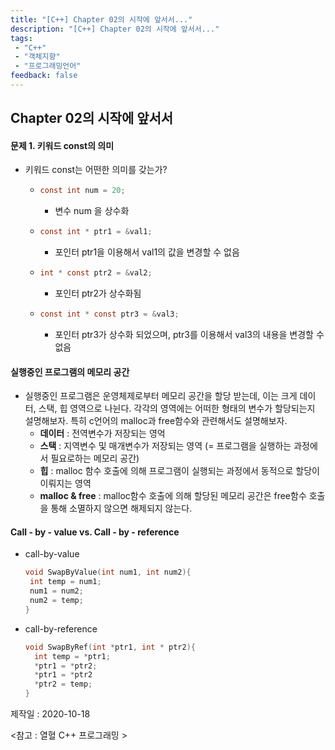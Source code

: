 ```yaml
---
title: "[C++] Chapter 02의 시작에 앞서서..."
description: "[C++] Chapter 02의 시작에 앞서서..."
tags: 
 - "C++"
 - "객체지향"
 - "프로그래밍언어"
feedback: false
---
```


## Chapter 02의 시작에 앞서서

#### 문제 1. 키워드 const의 의미

+ 키워드 const는 어떤한 의미를 갖는가?

  + ```c
    const int num = 20;
    ```

    +  변수 num 을 상수화

  + ```c
    const int * ptr1 = &val1;
    ```

    + 포인터 ptr1을 이용해서 val1의 값을 변경할 수 없음

  + ```c
    int * const ptr2 = &val2;
    ```

    + 포인터 ptr2가 상수화됨

  + ```c
    const int * const ptr3 = &val3;
    ```

    + 포인터 ptr3가 상수화 되었으며, ptr3를 이용해서 val3의 내용을 변경할 수 없음

#### 실행중인 프로그램의 메모리 공간

+ 실행중인 프로그램은 운영체제로부터 메모리 공간을 할당 받는데, 이는 크게 데이터, 스택, 힙 영역으로 나뉜다. 각각의 영역에는 어떠한 형태의 변수가 할당되는지 설명해보자. 특히 c언어의 malloc과 free함수와 관련해서도 설명해보자.
  + **데이터** : 전역변수가 저장되는 영억
  + **스택** : 지역변수 및 매개변수가 저장되는 영역 (= 프로그램을 실행하는 과정에서 필요로하는 메모리 공간)
  + **힙** : malloc 함수 호출에 의해 프로그램이 실행되는 과정에서 동적으로 할당이 이뤄지는 영역
  + **malloc & free** : malloc함수 호출에 의해 할당된 메모리 공간은 free함수 호출을 통해 소멸하지 않으면 해제되지 않는다.

#### Call - by - value vs. Call - by - reference

+ call-by-value

   ```c++
  void SwapByValue(int num1, int num2){
  	int temp = num1;
  	num1 = num2;
  	num2 = temp;
  } 
   ```

+ call-by-reference

  ```c++
  void SwapByRef(int *ptr1, int * ptr2){
  	int temp = *ptr1;
  	*ptr1 = *ptr2;
  	*ptr1 = *ptr2
  	*ptr2 = temp;
  }
  ```




제작일 : 2020-10-18

<참고 : 열혈 C++ 프로그래밍 >


